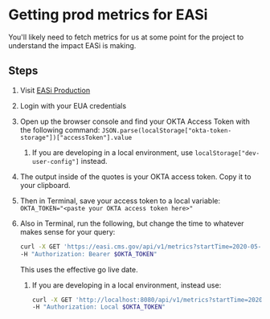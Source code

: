 # Getting prod metrics for EASi

You'll likely need to fetch metrics for us at some point for the
project to understand the impact EASi is making.

## Steps

1. Visit [EASi Production](https://easi.cms.gov)
1. Login with your EUA credentials
1. Open up the browser console and find your OKTA Access Token with the
following command:
  `JSON.parse(localStorage["okta-token-storage"])["accessToken"].value`
    1. If you are developing in a local environment, use
  `localStorage["dev-user-config"]` instead.
1. The output inside of the quotes is your OKTA access token. Copy it to your
  clipboard.
1. Then in Terminal, save your access token to a local variable:
  `OKTA_TOKEN="<paste your OKTA access token here>"`
1. Also in Terminal, run the following, but change the time
to whatever makes sense for your query:

    ```BASH
    curl -X GET 'https://easi.cms.gov/api/v1/metrics?startTime=2020-05-30T00:00:00.00Z' \
    -H "Authorization: Bearer $OKTA_TOKEN"
    ```

    This uses the effective go live date.
    1. If you are developing in a local environment, instead use:

       ```BASH
       curl -X GET 'http://localhost:8080/api/v1/metrics?startTime=2020-05-30T00:00:00.00Z' \
       -H "Authorization: Local $OKTA_TOKEN"
       ```
